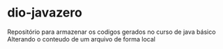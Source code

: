 # dio-javazero
Repositório para armazenar os codigos gerados no curso de java básico
Alterando o conteudo de um arquivo de forma local
